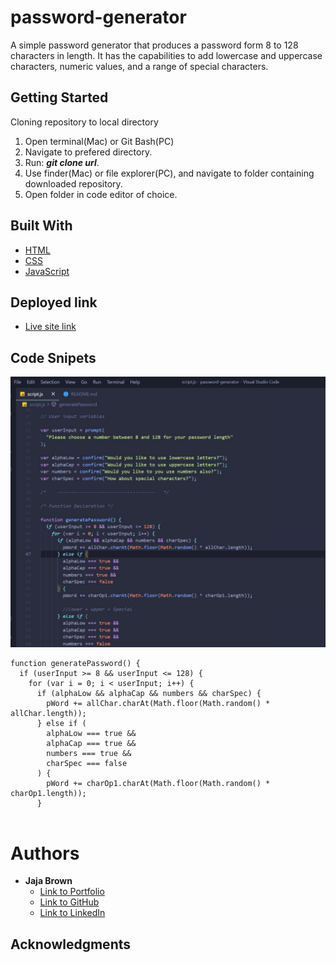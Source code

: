 # password-generator

A simple password generator that produces a password form 8 to 128 characters in length. It has the capabilities to add lowercase and uppercase characters, numeric values, and a range of special characters.

## Getting Started

Cloning repository to local directory

1. Open terminal(Mac) or Git Bash(PC)
2. Navigate to prefered directory.
3. Run: **_git clone url_**.
4. Use finder(Mac) or file explorer(PC), and navigate to folder containing downloaded repository.
5. Open folder in code editor of choice.

## Built With

- [HTML](https://developer.mozilla.org/en-US/docs/Web/HTML)
- [CSS](https://developer.mozilla.org/en-US/docs/Web/CSS)
- [JavaScript](https://developer.mozilla.org/en-US/docs/Web/JavaScript)

## Deployed link

- [Live site link](https://jbrown827.github.io/password-generator/)

## Code Snipets

![alt text](./img/screenshot.jpg)

```
function generatePassword() {
  if (userInput >= 8 && userInput <= 128) {
    for (var i = 0; i < userInput; i++) {
      if (alphaLow && alphaCap && numbers && charSpec) {
        pWord += allChar.charAt(Math.floor(Math.random() * allChar.length));
      } else if (
        alphaLow === true &&
        alphaCap === true &&
        numbers === true &&
        charSpec === false
      ) {
        pWord += charOp1.charAt(Math.floor(Math.random() * charOp1.length));
      }


```

# Authors

- **Jaja Brown**
  - [Link to Portfolio]()
  - [Link to GitHub](https://github.com/jbrown827)
  - [Link to LinkedIn](https://www.linkedin.com/in/jaja-brown-a42261201/)

## Acknowledgments

